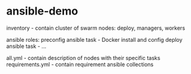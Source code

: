 # ansible-demo
inventory - contain cluster of swarm nodes: deploy, managers, workers

ansible roles:
preconfig ansible task - Docker install and config
deploy ansible task - ...

all.yml - contain description of nodes with their specific tasks 
requirements.yml - contain requirement ansible collections
